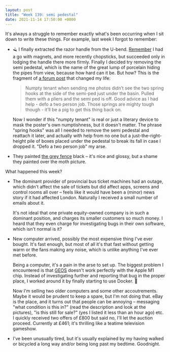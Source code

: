 ```yaml
---
layout: post
title: "Week 139: semi pedestal"
date: 2021-11-14 17:50:00 +0000
---
```


It's always a struggle to remember exactly what's been occurring when I sit down to write these things. For example, last week I forgot to remember:

- 🪒 I finally extracted the razor handle from the U-bend. [Remember](/2021/09/week-131) I had a go with magnets, and more recently chopsticks, but succeeded only in lodging the handle there more firmly. Finally I decided try removing the semi pedestal, which is the name of the great lump of porcelain hiding the pipes from view, because how hard can it be. But how? This is the fragment of [a forum post](https://www.plumbersforums.net/threads/how-to-remove-a-semi-pedestal-no-bolts-showing.111801/#post-1079399) that changed my life:

    > Numpty tenant when sending me photos didn’t see the two spring hooks at the side of the semi-ped just under the basin. Pulled them with a pliers and the semi ped is off. Good advice as I had help - defo a two person job. Those springs are mighty tough though - it’ll be a pig to get this thing back on.

  Now I wonder if this "numpty tenant" is real or just a literary device to mask the poster's own numptishness, but it doesn't matter. The phrase "spring hooks" was all I needed to remove the semi pedestal and reattach it later, and actually with help from no one but a just-the-right-height pile of boxes placed under the pedestal to break its fall in case I dropped it. "Defo a two person job" my arse.

- They painted [the grey fence](/2021/10/week-136) black – it's nice and glossy, but a shame they painted over the moth picture.

What happened this week?

- The dominant provider of provincial bus ticket machines had an outage, which didn't affect the sale of tickets but did affect apps, screens and control rooms all over – feels like it would have been a (minor) news story if it had affected London. Naturally I received a small number of emails about it.

  It's not ideal that one private equity–owned company is in such a dominant position, and charges its smaller customers so much money. I heard that they even charge for investigating bugs in their own software, which isn't normal is it?

- New computer arrived, possibly the most expensive thing I've ever bought. It's fast enough, but most of all it's that fast without getting warm or the fans making any noise, which is unlike anything I've ever met before.

  Being a computer, it's a pain in the arse to set up.
  The biggest problem I encountered is that [GEOS](https://code.djangoproject.com/ticket/32600#comment:4) doesn't work perfectly with the Apple M1 chip. Instead of investigating further and reporting that bug in the proper place, I worked around it by finally starting to use Docker. 🐳

  Now I'm selling two older computers and some other accoutrements. Maybe it would be prudent to keep a spare, but I'm not doing that.
  eBay is the place, and it turns out that people can be annoying – messaging "what condition is this in?" (read the description and look at the pictures), "is this still for sale?" (yes I listed it less than an hour ago) etc. I quickly received two offers of £800 but said no, I'll let the auction proceed. Currently at £461; it's thrilling like a teatime television gameshow.

- I've been unusually tired, but it's usually explained by my having walked or bicycled a long way and/or being long past my bedtime. Goodnight.
